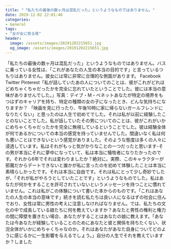 ```yaml
---
title: "「私たちの最後の数ヶ月は混乱だった」というようなものではありません。"
date: 2019-12-02 22:01:40
categories:
- General
tags:
- "女が女に怒る夜"
header:
  image: /assets/images/20191202215651.jpg
  og_image: /assets/images/20191202215651.jpg
---
```


「私たちの最後の数ヶ月は混乱だった」というようなものではありません。バスに乗っている女性は、「これがあなたの人生の本当の目的です」と言っているつもりはありません。彼女には常に非常に合理的な側面があります。 Facebook Twitter Pinterest「私が話していたあの人についてのことは、彼がこれがどれほどめちゃくちゃだったかを完全に忘れていたということでした。彼には本当の意味がありませんでした。」写真：デイブ・M・ベネットあなたが特定の境界をもつはずのキャリアを持ち、特定の種類の女の子になったとき、どんな気持ちになりますか？ 「映画を見に行ったり、午後10時に家に帰らないガールフレンドになりたくない」と思ったのは人生で初めてでした。それは私が以前に経験したことのないことでした。私が話していたその男についてのことは、彼がこれがいかにめちゃくちゃだったかを完全に無視しているということでした。彼は経験全体が何であるかについての本当の感覚を持っていませんでした。間違いなく私は何も悪いことはできないという感覚がありました。そのような態度は多くの人々に浸透しています。私はそれがもっと気がかりなことの一つだったと思います-その男が本当にそれに夢中になっていて、私は本当に犠牲者になりたかったのです。それから6年でそれは変わりましたか？絶対に。実際、このキャラクターが邪魔だからデートできないと誰かが私に言ったのを初めて体験したことは本当に素晴らしかったです。それは本当に自由です。それは私にとって少し奇妙でしたが、「それが私がやろうとしていたことです」というようなものでした。私はあなたが何かをすることを許可されていないというメッセージを持つことに慣れていません。これは私がこの体験について書いた本からのものです。「これはあなたの人生の本当の意味です」続きを読む私たちは良い人になるはずの社会に住んでおり、女性は常に男性の考えに注意しなければなりません。では、私たちの文化の中で成長している娘たちに何を教えていますか？あなたと男性の権利と権力の間に障壁を置きたい場合、あなたがすることはあなたの娘に教えます。「あなたは今あなたが経験していることのためにあなたと彼と関係を持ちたくない、状況全体がいかにめちゃくちゃなのか。それはあなたがあなた自身についてどのように感じるかに一生影響を与えるでしょう。」自分の人生でそれを教えていますか？しました
